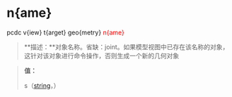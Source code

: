 # n{ame}
pcdc v{iew} t{arget} geo{metry} <span style='color: red;'>n{ame}</span>
> **描述：**对象名称。省缺：joint。如果模型视图中已存在该名称的对象，这针对该对象进行命令操作，否则生成一个新的几何对象

> 
> **值：**
> 
> s（[string](数据类型/string/)，）


